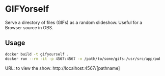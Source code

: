 # GIFYorself

Serve a directory of files (GIFs) as a random slideshow. Useful for a Browser source in OBS.

## Usage

```bash
docker build -t gifyourself .
docker run --rm -it -p 4567:4567 -v /path/to/some/gifs:/usr/src/app/public/[pathname] gifyourself:latest
```

URL: to view the show: http://localhost:4567/[pathname]
